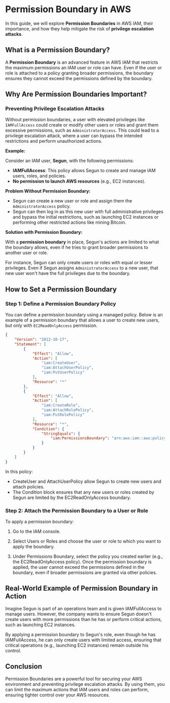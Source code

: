 # Permission Boundary in AWS

In this guide, we will explore **Permission Boundaries** in AWS IAM, their importance, and how they help mitigate the risk of **privilege escalation attacks**.



## What is a Permission Boundary?

A **Permission Boundary** is an advanced feature in AWS IAM that restricts the maximum permissions an IAM user or role can have. Even if the user or role is attached to a policy granting broader permissions, the boundary ensures they cannot exceed the permissions defined by the boundary.



## Why Are Permission Boundaries Important?

### Preventing Privilege Escalation Attacks

Without permission boundaries, a user with elevated privileges like `IAMFullAccess` could create or modify other users or roles and grant them excessive permissions, such as `AdministratorAccess`. This could lead to a privilege escalation attack, where a user can bypass the intended restrictions and perform unauthorized actions.

**Example:**

Consider an IAM user, **Segun**, with the following permissions:
- **IAMFullAccess**: This policy allows Segun to create and manage IAM users, roles, and policies.
- **No permission to launch AWS resources** (e.g., EC2 instances).

**Problem Without Permission Boundary:**

- Segun can create a new user or role and assign them the `AdministratorAccess` policy.
- Segun can then log in as this new user with full administrative privileges and bypass the initial restrictions, such as launching EC2 instances or performing other restricted actions like mining Bitcoin.

**Solution with Permission Boundary:**

With a **permission boundary** in place, Segun's actions are limited to what the boundary allows, even if he tries to grant broader permissions to another user or role.

For instance, Segun can only create users or roles with equal or lesser privileges. Even if Segun assigns `AdministratorAccess` to a new user, that new user won't have the full privileges due to the boundary.

## How to Set a Permission Boundary

### Step 1: Define a Permission Boundary Policy

You can define a permission boundary using a managed policy. Below is an example of a permission boundary that allows a user to create new users, but only with `EC2ReadOnlyAccess` permission.

```json
{
    "Version": "2012-10-17",
    "Statement": [
        {
            "Effect": "Allow",
            "Action": [
                "iam:CreateUser",
                "iam:AttachUserPolicy",
                "iam:PutUserPolicy"
            ],
            "Resource": "*"
        },
        {
            "Effect": "Allow",
            "Action": [
                "iam:CreateRole",
                "iam:AttachRolePolicy",
                "iam:PutRolePolicy"
            ],
            "Resource": "*",
            "Condition": {
                "StringEquals": {
                    "iam:PermissionsBoundary": "arn:aws:iam::aws:policy/EC2ReadOnlyAccess"
                }
            }
        }
    ]
}
```
In this policy:

- CreateUser and AttachUserPolicy allow Segun to create new users and attach policies.
- The Condition block ensures that any new users or roles created by Segun are limited by the EC2ReadOnlyAccess boundary.

### Step 2: Attach the Permission Boundary to a User or Role

To apply a permission boundary:

1. Go to the IAM console.

2. Select Users or Roles and choose the user or role to which you want to apply the boundary.

3. Under Permissions Boundary, select the policy you created earlier (e.g., the EC2ReadOnlyAccess policy).
Once the permission boundary is applied, the user cannot exceed the permissions defined in the boundary, even if broader permissions are granted via other policies.

## Real-World Example of Permission Boundary in Action

Imagine Segun is part of an operations team and is given IAMFullAccess to manage users. However, the company wants to ensure Segun doesn't create users with more permissions than he has or perform critical actions, such as launching EC2 instances.

By applying a permission boundary to Segun's role, even though he has IAMFullAccess, he can only create users with limited access, ensuring that critical operations (e.g., launching EC2 instances) remain outside his control.

## Conclusion

Permission Boundaries are a powerful tool for securing your AWS environment and preventing privilege escalation attacks. By using them, you can limit the maximum actions that IAM users and roles can perform, ensuring tighter control over your AWS resources.